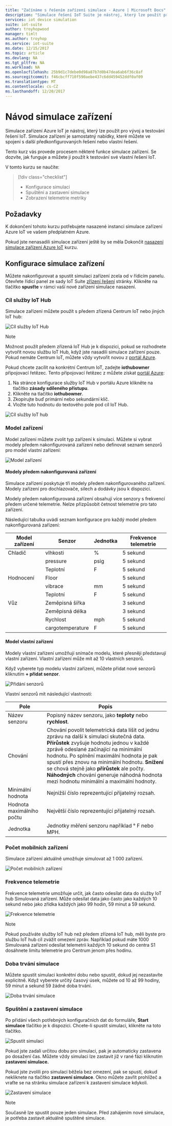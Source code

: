```yaml
---
title: "Začínáme s řešením zařízení simulace - Azure | Microsoft Docs"
description: "Simulace řešení IoT Suite je nástroj, který lze použít pro vývoj a testování řešení IoT. Služba simulace je samostatný nabídky, můžete použít ve spojení s další předkonfigurovaných řešení nebo použít s vlastní řešení."
services: iot device simulation
suite: iot-suite
author: troyhopwood
manager: timlt
ms.author: troyhop
ms.service: iot-suite
ms.date: 12/15/2017
ms.topic: article
ms.devlang: NA
ms.tgt_pltfrm: NA
ms.workload: NA
ms.openlocfilehash: 25b9d1c7debe0d98a87b7d0b47dea6ab6f36c8af
ms.sourcegitcommit: f46cbcff710f590aebe437c6dd459452ddf0af09
ms.translationtype: MT
ms.contentlocale: cs-CZ
ms.lasthandoff: 12/20/2017
---
```

# <a name="device-simulation-walkthrough"></a>Návod simulace zařízení

Simulace zařízení Azure IoT je nástroj, který lze použít pro vývoj a testování řešení IoT. Simulace zařízení je samostatný nabídky, které můžete ve spojení s další předkonfigurovaných řešení nebo vlastní řešení.

Tento kurz vás provede procesem některé funkce simulace zařízení. Se dozvíte, jak funguje a můžete ji použít k testování své vlastní řešení IoT.

V tomto kurzu se naučíte:

>[!div class="checklist"]
> * Konfigurace simulaci
> * Spuštění a zastavení simulace
> * Zobrazení telemetrie metriky

## <a name="prerequisites"></a>Požadavky

K dokončení tohoto kurzu potřebujete nasazené instanci simulace zařízení Azure IoT ve vašem předplatném Azure.

Pokud jste nenasadili simulace zařízení ještě by se měla Dokončit [nasazení simulace zařízení Azure IoT](iot-suite-device-simulation-explore.md) kurzu.

## <a name="configuring-device-simulation"></a>Konfigurace simulace zařízení

Můžete nakonfigurovat a spustit simulaci zařízení zcela od v řídicím panelu. Otevřete řídicí panel ze sady IoT Suite [zřízení řešení](https://www.azureiotsuite.com/) stránky. Klikněte na tlačítko **spusťte** v rámci vaší nové zařízení simulace nasazení.

### <a name="target-iot-hub"></a>Cíl služby IoT Hub

Simulace zařízení můžete použít s předem zřízená Centrum IoT nebo jiných IoT hub:

![Cíl služby IoT Hub](media/iot-suite-device-simulation-explore/targethub.png)

> [!NOTE]
> Možnost použít předem zřízená IoT Hub je k dispozici, pokud se rozhodnete vytvořit novou službu IoT Hub, když jste nasadili simulace zařízení pouze. Pokud nemáte Centrum IoT, můžete vždy vytvořit novou z [portál Azure](https://portal.azure.com).

Pokud chcete zacílit na konkrétní Centrum IoT, zadejte **iothubowner** připojovací řetězec. Tento připojovací řetězec z můžete získat [portál Azure](https://portal.azure.com):

1. Na stránce konfigurace služby IoT Hub v portálu Azure klikněte na tlačítko **zásady sdíleného přístupu**.
1. Klikněte na tlačítko **iothubowner**.
1. Zkopírujte buď primární nebo sekundární klíč.
1. Vložte tuto hodnotu do textového pole pod cíl IoT Hub.

![Cíl služby IoT hub](media/iot-suite-device-simulation-explore/connectionstring.png)

### <a name="device-model"></a>Model zařízení

Model zařízení můžete zvolit typ zařízení k simulaci. Můžete si vybrat modely předem nakonfigurovaná zařízení nebo definovat seznam senzorů pro model vlastní zařízení:

![Model zařízení](media/iot-suite-device-simulation-explore/devicemodel.png)

#### <a name="pre-configured-device-models"></a>Modely předem nakonfigurovaná zařízení

Simulace zařízení poskytuje tři modely předem nakonfigurovaného zařízení. Modely zařízení pro dochlazovače, silech a dodávky jsou k dispozici.

Modely předem nakonfigurovaná zařízení obsahují více senzory s frekvencí předem určené telemetrie. Nelze přizpůsobit četnost telemetrie pro tato zařízení.

Následující tabulka uvádí seznam konfigurace pro každý model předem nakonfigurovaná zařízení:

| Model zařízení | Senzor | Jednotka | Frekvence telemetrie
| -------------| ------ | -----| --------------------|
| Chladič | vlhkosti | % | 5 sekund |
| | pressure | psig | 5 sekund |
| | Teplotní | F | 5 sekund |
| Hodnocení | Floor | | 5 sekund |
| | vibrace | mm | 5 sekund |
| | Teplotní | F | 5 sekund |
| Vůz | Zeměpisná šířka | | 3 sekund |
| | Zeměpisná délka | | 3 sekund |
| | Rychlost | mph | 5 sekund |
| | cargotemperature | F | 5 sekund |

#### <a name="custom-device-model"></a>Model vlastní zařízení

Modely vlastní zařízení umožňují snímače modelu, které přesněji představují vlastní zařízení. Vlastní zařízení může mít až 10 vlastních senzorů.

Když vyberete typ modelu vlastní zařízení, můžete přidat nové senzorů kliknutím **+ přidat senzor**.

![Přidání senzorů](media/iot-suite-device-simulation-explore/customsensors.png)

Vlastní senzorů mít následující vlastnosti:

| Pole | Popis |
| ----- | ----------- |
| Název senzoru | Popisný název senzoru, jako **teploty** nebo **rychlost**. |
| Chování | Chování povolit telemetrická data lišit od jednu zprávu na další k simulaci skutečná data. **Přírůstek** zvyšuje hodnotu jednou v každé zprávě odeslané začínající na minimální hodnotu. Po splnění maximální hodnota je pak spustí přes znovu na minimální hodnotu. **Snížení** se chová stejně jako **přírůstek** ale počty. **Náhodných** chování generuje náhodná hodnota mezi hodnotu minimální a maximální hodnoty. |
| Minimální hodnota | Nejnižší číslo reprezentující přijatelný rozsah. |
| Hodnota maximálního počtu | Největší číslo reprezentující přijatelný rozsah. |
| Jednotka | Jednotky měření senzoru například ° F nebo MPH. |

### <a name="number-of-devices"></a>Počet mobilních zařízení

Simulace zařízení aktuálně umožňuje simulovat až 1 000 zařízení.

![Počet mobilních zařízení](media/iot-suite-device-simulation-explore/numberofdevices.png)

### <a name="telemetry-frequency"></a>Frekvence telemetrie

Frekvence telemetrie umožňuje určit, jak často odesílat data do služby IoT hub Simulovaná zařízení. Může odesílat data jako často jako každých 10 sekund nebo jako zřídka každých jako 99 hodin, 59 minut a 59 sekund.

![Frekvence telemetrie](media/iot-suite-device-simulation-explore/frequency.png)

> [!NOTE]
> Pokud používáte služby IoT hub než předem zřízená IoT hub, měli byste pro službu IoT hub cíl zvážit omezení zpráv. Například pokud máte 1000 Simulovaná zařízení odesílat telemetrii každých 10 sekund do centra S1 dosáhnete limitu telemetrie pro Centrum jenom přes hodinu.

### <a name="simulation-duration"></a>Doba trvání simulace

Můžete spustit simulaci konkrétní dobu nebo spustit, dokud jej nezastavíte explicitně. Když vyberete určitý časový úsek, můžete od 10 až 99 hodiny, 59 minut a sekund 59 žádné doba trvání.

![Doba trvání simulace](media/iot-suite-device-simulation-explore/duration.png)

### <a name="start-and-stop-the-simulation"></a>Spuštění a zastavení simulace

Po přidání všech potřebných konfiguračních dat do formuláře, **Start simulace** tlačítko je k dispozici. Chcete-li spustit simulaci, klikněte na toto tlačítko.

![Spustit simulaci](media/iot-suite-device-simulation-explore/start.png)

Pokud jste zadali určitou dobu pro simulaci, pak je automaticky zastavena po dosažení čas. Můžete vždy simulaci lze zastavit již v rané fázi kliknutím **zastavení simulace.**

Pokud jste zvolili pro simulaci běžela bez omezení, pak se spustí, dokud nekliknete na tlačítko **zastavení simulace**. Okno můžete zavřít prohlížeč a vraťte se na stránku simulace zařízení k zastavení simulace kdykoli.

![Zastavení simulace](media/iot-suite-device-simulation-explore/stop.png)

> [!NOTE]
> Současně lze spustit pouze jeden simulace. Před zahájením nové simulace, je potřeba zastavit aktuálně spuštěné simulace.
